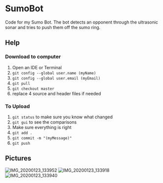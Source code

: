 # SumoBot
Code for my Sumo Bot. The bot detects an opponent through the ultrasonic sonar and tries to push them off the sumo ring.

## Help
### Download to computer
1. Open an IDE or Terminal
2. `git config --global user.name (myName)`
3. `git config --global user.email (myEmail)`
4. `git pull`
5. `git checkout master`
6. replace 4 source and header files if needed
### To Upload
1. `git status` to make sure you know what changed
2. `git gui` to see the comparisons
3.  Make sure everything is right
4. `git add .`
5. `git commit -m "(myMessage)"`
6. `git push`

## Pictures
![IMG_20200123_133952](https://user-images.githubusercontent.com/44419439/73014393-1018f700-3de8-11ea-8ca8-57647755489c.jpg)
![IMG_20200123_133918](https://user-images.githubusercontent.com/44419439/73014401-127b5100-3de8-11ea-8e26-20c2a0118f67.jpg)
![IMG_20200123_133940](https://user-images.githubusercontent.com/44419439/73014373-07282580-3de8-11ea-9f75-cc51af88f10b.jpg)
